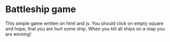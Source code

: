 # Battleship game
This simple game written on html and js.
You should click on empty square and hope, that you are hurt some ship. When you kill all ships on a map you are winning!
